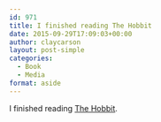 ```yaml
---
id: 971
title: I finished reading The Hobbit
date: 2015-09-29T17:09:03+00:00
author: claycarson
layout: post-simple
categories: 
  - Book
  - Media
format: aside
---
```

I finished reading [The Hobbit](http://amazon.com/exec/obidos/ASIN/0618260307/claycarson0c-20).<!--more-->